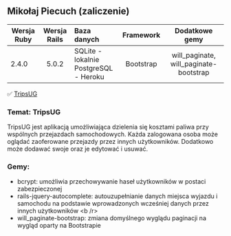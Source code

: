## Mikołaj Piecuch (zaliczenie)

| Wersja Ruby   | Wersja Rails  |                Baza danych                 | Framework |           Dodatkowe gemy           |
| ------------- |:-------------:|:-------------------------------------------|:---------:|:----------------------------------:|
| 2.4.0        | 5.0.2         | SQLite - lokalnie<br />PostgreSQL - Heroku | Bootstrap | will_paginate, will_paginate-bootstrap |


:white_check_mark: [TripsUG](http://tripsug.herokuapp.com/)

### Temat: TripsUG

TripsUG jest aplikacją umożliwiająca dzielenia się kosztami paliwa przy wspólnych przejazdach samochodowych. Każda zalogowana osoba może oglądać zaoferowane przejazdy przez innych użytkowników. Dodatkowo może dodawać swoje oraz je edytować i usuwać.

### Gemy:<br />
- bcrypt: umożliwia przechowywanie haseł użytkowników w postaci zabezpieczonej <br />
- rails-jquery-autocomplete: autouzupełnianie danych miejsca wyjazdu i samochodu na podstawie wprowadzonych wcześniej danych przez innych użytkowników <b /r>
- will_paginate-bootstrap: zmiana domyślnego wyglądu paginacji na wygląd oparty na Bootstrapie<br />
